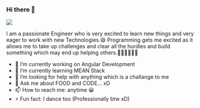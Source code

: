 ### Hi there 👋
 <a href="https://www.linkedin.com/in/sandesh-s-1394a1183/"><img src="https://img.shields.io/badge/LinkedIn-0077B5?style=for-the-badge&logo=linkedin&logoColor=white"></a>

I am a passionate Engineer who is very excited to learn new things and very eager to work with
new Technologies.😄
Programming gets me excited as it allows me to take up challenges and clear all the hurdles
and build something which may end up helping others.👨🏿‍💻👨🏿‍💻

- 🔭 I’m currently working on Angular Development
- 🌱 I’m currently learning MEAN Stack
- 🤔 I’m looking for help with anything which is a challange to me
- 💬 Ask me about FOOD and CODE... xD
- 📫 How to reach me: anytime 😀
- ⚡ Fun fact: I dance too (Professionally btw xD)

